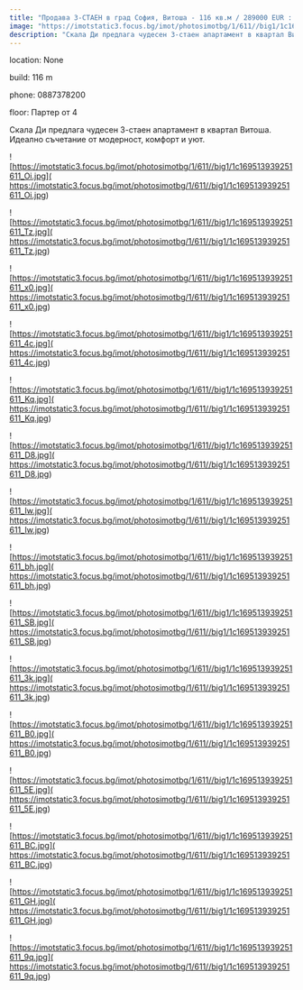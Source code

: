 ```yaml
---
title: "Продава 3-СТАЕН в град София, Витоша - 116 кв.м / 289000 EUR :: imot.bg Обява"
image: "https://imotstatic3.focus.bg/imot/photosimotbg/1/611//big1/1c169513939251611_Lw.jpg"
description: "Скала Ди предлага чудесен 3-стаен апартамент в квартал Витоша. Идеално съчетание от модерност, комфорт и уют."
---
```


location: None

build: 116 m

phone: 0887378200

floor: Партер от 4

Скала Ди предлага чудесен 3-стаен апартамент в квартал Витоша. Идеално съчетание от модерност, комфорт и уют.


![https://imotstatic3.focus.bg/imot/photosimotbg/1/611//big1/1c169513939251611_Oi.jpg]( https://imotstatic3.focus.bg/imot/photosimotbg/1/611//big1/1c169513939251611_Oi.jpg)


![https://imotstatic3.focus.bg/imot/photosimotbg/1/611//big1/1c169513939251611_Tz.jpg]( https://imotstatic3.focus.bg/imot/photosimotbg/1/611//big1/1c169513939251611_Tz.jpg)


![https://imotstatic3.focus.bg/imot/photosimotbg/1/611//big1/1c169513939251611_x0.jpg]( https://imotstatic3.focus.bg/imot/photosimotbg/1/611//big1/1c169513939251611_x0.jpg)


![https://imotstatic3.focus.bg/imot/photosimotbg/1/611//big1/1c169513939251611_4c.jpg]( https://imotstatic3.focus.bg/imot/photosimotbg/1/611//big1/1c169513939251611_4c.jpg)


![https://imotstatic3.focus.bg/imot/photosimotbg/1/611//big1/1c169513939251611_Kq.jpg]( https://imotstatic3.focus.bg/imot/photosimotbg/1/611//big1/1c169513939251611_Kq.jpg)


![https://imotstatic3.focus.bg/imot/photosimotbg/1/611//big1/1c169513939251611_D8.jpg]( https://imotstatic3.focus.bg/imot/photosimotbg/1/611//big1/1c169513939251611_D8.jpg)


![https://imotstatic3.focus.bg/imot/photosimotbg/1/611//big1/1c169513939251611_Iw.jpg]( https://imotstatic3.focus.bg/imot/photosimotbg/1/611//big1/1c169513939251611_Iw.jpg)


![https://imotstatic3.focus.bg/imot/photosimotbg/1/611//big1/1c169513939251611_bh.jpg]( https://imotstatic3.focus.bg/imot/photosimotbg/1/611//big1/1c169513939251611_bh.jpg)


![https://imotstatic3.focus.bg/imot/photosimotbg/1/611//big1/1c169513939251611_SB.jpg]( https://imotstatic3.focus.bg/imot/photosimotbg/1/611//big1/1c169513939251611_SB.jpg)


![https://imotstatic3.focus.bg/imot/photosimotbg/1/611//big1/1c169513939251611_3k.jpg]( https://imotstatic3.focus.bg/imot/photosimotbg/1/611//big1/1c169513939251611_3k.jpg)


![https://imotstatic3.focus.bg/imot/photosimotbg/1/611//big1/1c169513939251611_B0.jpg]( https://imotstatic3.focus.bg/imot/photosimotbg/1/611//big1/1c169513939251611_B0.jpg)


![https://imotstatic3.focus.bg/imot/photosimotbg/1/611//big1/1c169513939251611_5E.jpg]( https://imotstatic3.focus.bg/imot/photosimotbg/1/611//big1/1c169513939251611_5E.jpg)


![https://imotstatic3.focus.bg/imot/photosimotbg/1/611//big1/1c169513939251611_BC.jpg]( https://imotstatic3.focus.bg/imot/photosimotbg/1/611//big1/1c169513939251611_BC.jpg)


![https://imotstatic3.focus.bg/imot/photosimotbg/1/611//big1/1c169513939251611_GH.jpg]( https://imotstatic3.focus.bg/imot/photosimotbg/1/611//big1/1c169513939251611_GH.jpg)


![https://imotstatic3.focus.bg/imot/photosimotbg/1/611//big1/1c169513939251611_9q.jpg]( https://imotstatic3.focus.bg/imot/photosimotbg/1/611//big1/1c169513939251611_9q.jpg)


